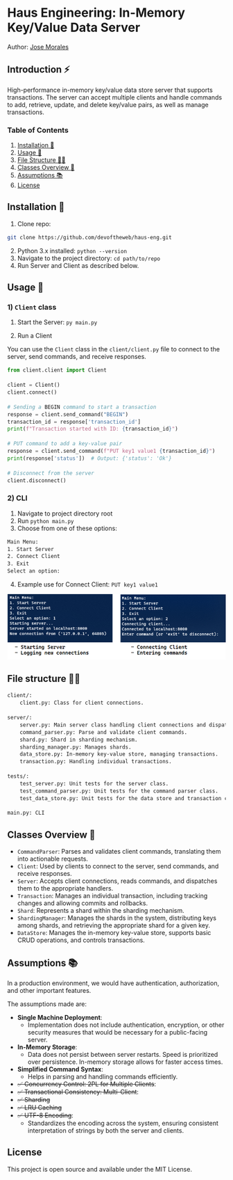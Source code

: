 # Haus Engineering: In-Memory Key/Value Data Server
Author: [Jose Morales](https://www.linkedin.com/in/moralesdev/)

## Introduction ⚡

High-performance in-memory key/value data store server that supports transactions. The server can accept multiple clients and handle commands to add, retrieve, update, and delete key/value pairs, as well as manage transactions.

### Table of Contents
1. [Installation 🎉](#installation-)
2. [Usage 💎](#usage-)
3. [File Structure 👨‍💻](#file-structure-)
4. [Classes Overview 🎨](#classes-overview-)
5. [Assumptions 📚](#assumptions-)
6. [License](#license)

## Installation 🎉

1. Clone repo: 
```bash
git clone https://github.com/devoftheweb/haus-eng.git
```
2. Python 3.x installed: `python --version`
3. Navigate to the project directory: `cd path/to/repo`
4. Run Server and Client as described below.

## Usage 💎

### 1) `Client` class

1. Start the Server: `py main.py`

2. Run a Client

You can use the `Client` class in the `client/client.py` file to connect to the server, send commands, and receive responses.

```python
from client.client import Client

client = Client()
client.connect()

# Sending a BEGIN command to start a transaction
response = client.send_command("BEGIN")
transaction_id = response['transaction_id']
print(f"Transaction started with ID: {transaction_id}")

# PUT command to add a key-value pair
response = client.send_command(f"PUT key1 value1 {transaction_id}")
print(response['status'])  # Output: {'status': 'Ok'}

# Disconnect from the server
client.disconnect()
```

### 2) CLI

1. Navigate to project directory root
2. Run `python main.py`
3. Choose from one of these options:
```bash
Main Menu:
1. Start Server
2. Connect Client
3. Exit
Select an option:
```
4. Example use for Connect Client: `PUT key1 value1`

![Starting server, connecting client](media/server-host.png)


## File structure 👨‍💻

```bash
client/: 
    client.py: Class for client connections.
    
server/:
    server.py: Main server class handling client connections and dispatching commands.
    command_parser.py: Parse and validate client commands.
    shard.py: Shard in sharding mechanism.
    sharding_manager.py: Manages shards.
    data_store.py: In-memory key-value store, managing transactions.
    transaction.py: Handling individual transactions.

tests/:
    test_server.py: Unit tests for the server class.
    test_command_parser.py: Unit tests for the command parser class.
    test_data_store.py: Unit tests for the data store and transaction classes.

main.py: CLI
```

## Classes Overview 🎨

- `CommandParser`: Parses and validates client commands, translating them into actionable requests.
- `Client`: Used by clients to connect to the server, send commands, and receive responses.
- `Server`: Accepts client connections, reads commands, and dispatches them to the appropriate handlers.
- `Transaction`: Manages an individual transaction, including tracking changes and allowing commits and rollbacks.
- `Shard`: Represents a shard within the sharding mechanism.
- `ShardingManager`: Manages the shards in the system, distributing keys among shards, and retrieving the appropriate shard for a given key.
- `DataStore`: Manages the in-memory key-value store, supports basic CRUD operations, and controls transactions.

## Assumptions 📚

In a production environment, we would have authentication, authorization, and other important features.

The assumptions made are:

- **Single Machine Deployment**:
  - Implementation does not include authentication, encryption, or other security measures that would be necessary for a public-facing server.
- **In-Memory Storage**:
  - Data does not persist between server restarts. Speed is prioritized over persistence. In-memory storage allows for faster access times.
- **Simplified Command Syntax**:
  - Helps in parsing and handling commands efficiently.
- ~~✅ Concurrency Control: 2PL for Multiple Clients~~:
- ~~✅ Transactional Consistency: Multi-Client~~:
- ~~✅ Sharding~~
- ~~✅ LRU Caching~~
- ~~✅ UTF-8 Encoding~~:
  - Standardizes the encoding across the system, ensuring consistent interpretation of strings by both the server and clients.

## License

This project is open source and available under the MIT License. 